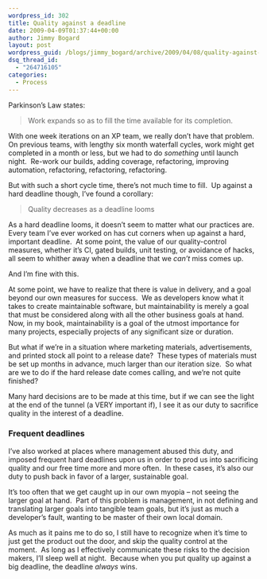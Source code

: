 ```yaml
---
wordpress_id: 302
title: Quality against a deadline
date: 2009-04-09T01:37:44+00:00
author: Jimmy Bogard
layout: post
wordpress_guid: /blogs/jimmy_bogard/archive/2009/04/08/quality-against-a-deadline.aspx
dsq_thread_id:
  - "264716105"
categories:
  - Process
---
```

Parkinson’s Law states:

> Work expands so as to fill the time available for its completion.

With one week iterations on an XP team, we really don’t have that problem.&#160; On previous teams, with lengthy six month waterfall cycles, work might get completed in a month or less, but we had to do _something_ until launch night.&#160; Re-work our builds, adding coverage, refactoring, improving automation, refactoring, refactoring, refactoring.

But with such a short cycle time, there’s not much time to fill.&#160; Up against a hard deadline though, I’ve found a corollary:

> Quality decreases as a deadline looms

As a hard deadline looms, it doesn’t seem to matter what our practices are.&#160; Every team I’ve ever worked on has cut corners when up against a hard, important deadline.&#160; At some point, the value of our quality-control measures, whether it’s CI, gated builds, unit testing, or avoidance of hacks, all seem to whither away when a deadline that we _can’t_ miss comes up.

And I’m fine with this.

At some point, we have to realize that there is value in delivery, and a goal beyond our own measures for success.&#160; We as developers know what it takes to create maintainable software, but maintainability is merely a goal that must be considered along with all the other business goals at hand.&#160; Now, in my book, maintainability is a goal of the utmost importance for many projects, especially projects of any significant size or duration.

But what if we’re in a situation where marketing materials, advertisements, and printed stock all point to a release date?&#160; These types of materials must be set up months in advance, much larger than our iteration size.&#160; So what are we to do if the hard release date comes calling, and we’re not quite finished?

Many hard decisions are to be made at this time, but if we can see the light at the end of the tunnel (a VERY important if), I see it as our duty to sacrifice quality in the interest of a deadline.

### Frequent deadlines

I’ve also worked at places where management abused this duty, and imposed frequent hard deadlines upon us in order to prod us into sacrificing quality and our free time more and more often.&#160; In these cases, it’s also our duty to push back in favor of a larger, sustainable goal.

It’s too often that we get caught up in our own myopia – not seeing the larger goal at hand.&#160; Part of this problem is management, in not defining and translating larger goals into tangible team goals, but it’s just as much a developer’s fault, wanting to be master of their own local domain.

As much as it pains me to do so, I still have to recognize when it’s time to just get the product out the door, and skip the quality control at the moment.&#160; As long as I effectively communicate these risks to the decision makers, I’ll sleep well at night.&#160; Because when you put quality up against a big deadline, the deadline _always_ wins.